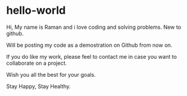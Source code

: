 # hello-world

Hi, My name is Raman and i love coding and solving problems. New to github.

Will be posting my code as a demostration on Github from now on.

If you do like my work, please feel to contact me in case you want to collaborate on a project.


Wish you all the best for your goals.

Stay Happy, Stay Healthy.
